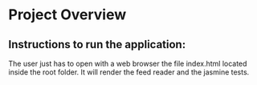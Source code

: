 # Project Overview

Instructions to run the application:
------------------------------------

The user just has to open with a web browser the file index.html located inside the root folder. It will render the feed reader and the jasmine tests.

